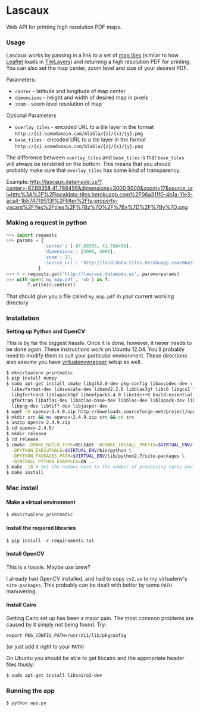 # Lascaux

Web API for printing high resolution PDF maps.

### Usage
Lascaux works by passing in a link to a set of [map tiles](https://www.mapbox.com/foundations/how-web-maps-work/) (similar to how [Leaflet](http://leafletjs.com/) loads in [TileLayers](http://leafletjs.com/reference.html#tilelayer)) and returning a high resolution PDF for printing. You can also set the map center, zoom level and size of your desired PDF.

Parameters:
* `center` - latitude and longitude of map center
* `dimensions` - height and width of desired map in pixels
* `zoom` - soom level resolution of map

Optional Parameters
* `overlay_tiles` - encoded URL to a tile layer in the format `http://{s}.somedomain.com/blabla/{z}/{x}/{y}.png`
* `base_tiles` - encoded URL to a tile layer in the format `http://{s}.somedomain.com/blabla/{z}/{x}/{y}.png`

The difference between ``overlay_tiles`` and ``base_tiles`` is that
``base_tiles`` will always be rendered on the bottom. This means that you
should probably make sure that ``overlay_tiles`` has some kind of transparency.

Example:
http://lascaux.datamade.us/?center=-87.69358,41.786456&dimensions=3000,5000&zoom=17&source_url=http%3A%2F%2Flocaldata-tiles.herokuapp.com%2F06a311f0-4b1a-11e3-aca4-1bb74719513f%2Ffilter%2FIs-property-vacant%2FYes%2Ftiles%2F%7Bz%7D%2F%7Bx%7D%2F%7By%7D.png

### Making a request in python

``` python
>>> import requests
>>> params = {
              'center': [-87.69358, 41.786456],
              'dimensions': [3000, 5000],
              'zoom': 17,
              'source_url': 'http://localdata-tiles.herokuapp.com/06a311f0-4b1a-11e3-aca4-1bb74719513f/filter/Is-property-vacant/Yes/tiles/{z}/{x}/{y}.png'
            }
>>> r = requests.get('http://lascaux.datamade.us', params=params)
>>> with open('my_map.pdf', 'wb') as f:
        f.write(r.content)
```

That should give you a file called ``my_map.pdf`` in your current working directory

### Installation

**Setting up Python and OpenCV**

This is by far the biggest hassle. Once it is done, however, it never needs to
be done again. These instructions work on Ubuntu 12.04. You’ll probably need to
modify them to suit your particular environment. These directions also assume
you have [virtualenvwrapper](http://virtualenvwrapper.readthedocs.org/en/latest/)
setup as well.

```bash
$ mkvirtualenv printmatic
$ pip install numpy
$ sudo apt-get install cmake libgtk2.0-dev pkg-config libavcodec-dev \
  libavformat-dev libswscale-dev libamd2.2.0 libblas3gf libc6 libgcc1 \
  libgfortran3 liblapack3gf libumfpack5.4.0 libstdc++6 build-essential \
  gfortran libatlas-dev libatlas-base-dev libblas-dev liblapack-dev libjpeg-dev \
  libpng-dev libtiff-dev libjasper-dev
$ wget -O opencv-2.4.9.zip http://downloads.sourceforge.net/project/opencvlibrary/opencv-unix/2.4.9/opencv-2.4.9.zip?r=http%3A%2F%2Fopencv.org%2Fdownloads.html&ts=1403558615&use_mirror=softlayer-dal
$ mkdir src && mv opencv-2.4.9.zip src && cd src
$ unzip opencv-2.4.9.zip
$ cd opencv-2.4.5/
$ mkdir release
$ cd release
$ cmake -DMAKE_BUILD_TYPE=RELEASE -DCMAKE_INSTALL_PREFIX=$VIRTUAL_ENV/local/ \
  -DPYTHON_EXECUTABLE=$VIRTUAL_ENV/bin/python \
  -DPYTHON_PACKAGES_PATH=$VIRTUAL_ENV/lib/python2.7/site-packages \
  -DINSTALL_PYTHON_EXAMPLES=ON ..
$ make -j8 # Set the number here to the number of processing cores you have
$ make install
```

### Mac install

#### Make a virtual environment

    $ mkvirtualenv printmatic

#### Install the required libraries

    $ pip install -r requirements.txt

#### Install OpenCV

This is a hassle. Maybe use brew?

I already had OpenCV installed, and had to copy `cv2.so` to my virtualenv's
`site-packages`. This probably can be dealt with better by some `PATH`
manuvering.

#### Install Cairo

Getting Cairo set up has been a major pain. The most common problems are caused
by it simply not being found. Try:

    export PKG_CONFIG_PATH=/usr/X11/lib/pkgconfig

(or just add it right to your `PATH`)

On Ubuntu you should be able to get libcairo and the appropriate header files thusly:

```bash 
$ sudo apt-get install libcairo2-dev
```

### Running the app

    $ python app.py
